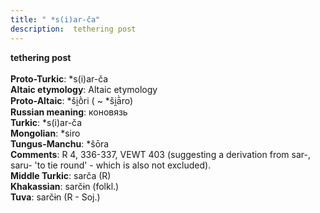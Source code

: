 ```yaml
---
title: " *s(i)ar-ča"
description:  tethering post
---
```

<strong> tethering post</strong><br><br>
<strong>Proto-Turkic</strong>:  *s(i)ar-ča<br>
<strong>Altaic etymology</strong>:  Altaic etymology<br>
<strong> Proto-Altaic</strong>:  *ši̯ṑri ( ~ *ši̯ā̀ro)<br>
<strong>Russian meaning</strong>:  коновязь<br>
<strong>Turkic</strong>:  *s(i)ar-ča<br>
<strong>Mongolian</strong>:  *siro<br>
<strong>Tungus-Manchu</strong>:  *šōra<br>
<strong>Comments</strong>:  R 4, 336-337, VEWT 403 (suggesting a derivation from sar-, saru- 'to tie round' - which is also not excluded).<br>
<strong>Middle Turkic</strong>:  sarča (R)<br>
<strong>Khakassian</strong>:  sarčɨn (folkl.)<br>
<strong>Tuva</strong>:  sarčɨn (R - Soj.)<br>


